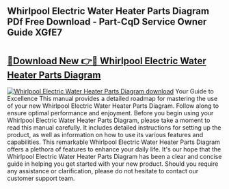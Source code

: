 ## Whirlpool Electric Water Heater Parts Diagram PDf Free Download - Part-CqD Service Owner Guide XGfE7

# <h2><a href="http://dfoyme.blite.top/?on=Whirlpool+Electric+Water+Heater+Parts+Diagram">🔗Download New 👉🔴 Whirlpool Electric Water Heater Parts Diagram</a></h2>

[![Whirlpool Electric Water Heater Parts Diagram download](https://i.imgur.com/lujVjoI.png)](http://dfoyme.blite.top/?on=Whirlpool+Electric+Water+Heater+Parts+Diagram)
Your Guide to Excellence This manual provides a detailed roadmap for mastering the use of your new Whirlpool Electric Water Heater Parts Diagram. Follow along to ensure optimal performance and enjoyment. Before you begin using your Whirlpool Electric Water Heater Parts Diagram, please take a moment to read this manual carefully. It includes detailed instructions for setting up the product, as well as information on how to use its various features and capabilities. This remarkable Whirlpool Electric Water Heater Parts Diagram offers a plethora of features to enhance your daily life. It's our hope that the Whirlpool Electric Water Heater Parts Diagram has been a clear and concise guide in helping you get started with your new product. Should you require any assistance or clarification, please do not hesitate to contact our customer support team.
